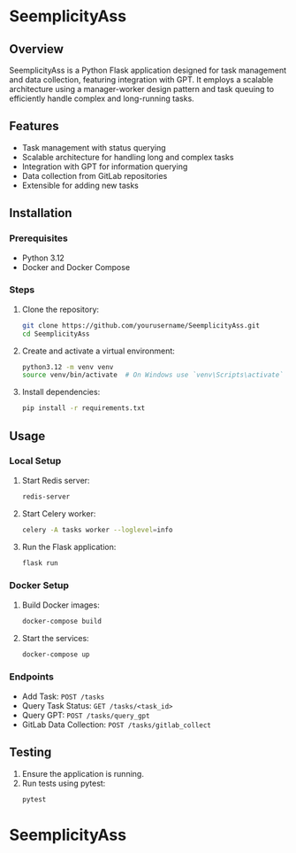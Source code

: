 # SeemplicityAss

## Overview

SeemplicityAss is a Python Flask application designed for task management and data collection, featuring integration with GPT.
It employs a scalable architecture using a manager-worker design pattern and task queuing to efficiently handle complex and long-running tasks.

## Features

- Task management with status querying
- Scalable architecture for handling long and complex tasks
- Integration with GPT for information querying
- Data collection from GitLab repositories
- Extensible for adding new tasks

## Installation

### Prerequisites

- Python 3.12
- Docker and Docker Compose

### Steps

1. Clone the repository:
    ```sh
    git clone https://github.com/yourusername/SeemplicityAss.git
    cd SeemplicityAss
    ```

2. Create and activate a virtual environment:
    ```sh
    python3.12 -m venv venv
    source venv/bin/activate  # On Windows use `venv\Scripts\activate`
    ```

3. Install dependencies:
    ```sh
    pip install -r requirements.txt
    ```

## Usage

### Local Setup

1. Start Redis server:
    ```sh
    redis-server
    ```

2. Start Celery worker:
    ```sh
    celery -A tasks worker --loglevel=info
    ```

3. Run the Flask application:
    ```sh
    flask run
    ```

### Docker Setup

1. Build Docker images:
    ```sh
    docker-compose build
    ```

2. Start the services:
    ```sh
    docker-compose up
    ```

### Endpoints

- Add Task: `POST /tasks`
- Query Task Status: `GET /tasks/<task_id>`
- Query GPT: `POST /tasks/query_gpt`
- GitLab Data Collection: `POST /tasks/gitlab_collect`

## Testing

1. Ensure the application is running.
2. Run tests using pytest:
    ```sh
    pytest
    ```



# SeemplicityAss
